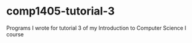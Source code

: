 # comp1405-tutorial-3
Programs I wrote for tutorial 3 of my Introduction to Computer Science I course
